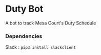# Duty Bot
A bot to track Mesa Court's Duty Schedule

### Dependencies
Slack : `pip3 install slackclient`
